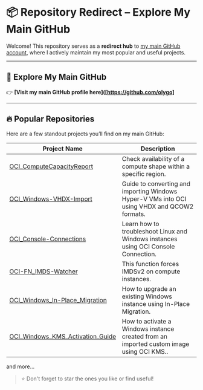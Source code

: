# 📦 Repository Redirect – Explore My Main GitHub

Welcome! This repository serves as a **redirect hub** to [my main GitHub account](https://github.com/Olygo), where I actively maintain my most popular and useful projects.

---

## 🚀 Explore My Main GitHub

👉 **[Visit my main GitHub profile here]([https://github.com/olygo]**

---

## 🔥 Popular Repositories

Here are a few standout projects you’ll find on my main GitHub:

| Project Name | Description |
|--------------|-------------|
| [OCI_ComputeCapacityReport](https://github.com/Olygo/OCI_ComputeCapacityReport) | Check availability of a compute shape within a specific region. |
| [OCI_Windows-VHDX-Import](https://github.com/Olygo/OCI_Windows-VHDX-Import) | Guide to converting and importing Windows Hyper-V VMs into OCI using VHDX and QCOW2 formats. |
| [OCI_Console-Connections](https://github.com/Olygo/OCI_Console-Connections) | Learn how to troubleshoot Linux and Windows instances using OCI Console Connection. |
| [OCI-FN_IMDS-Watcher](https://github.com/Olygo/OCI-FN_IMDS-Watcher) | This function forces IMDSv2 on compute instances. |
| [OCI_Windows_In-Place_Migration](https://github.com/Olygo/OCI_Windows_In-Place_Migration) | How to upgrade an existing Windows instance using In-Place Migration. |
| [OCI_Windows_KMS_Activation_Guide](https://github.com/Olygo/OCI_Windows_KMS_Activation_Guide)| How to activate a Windows instance created from an imported custom image using OCI KMS.. |

and more...

> ⭐ Don't forget to star the ones you like or find useful!
